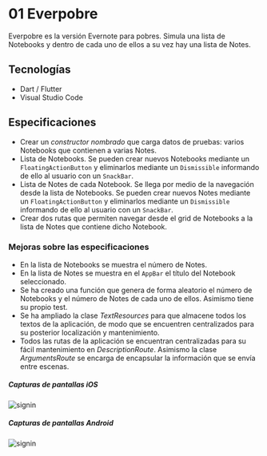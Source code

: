 # 01 Everpobre

Everpobre es la versión Evernote para pobres. Simula una lista de Notebooks y dentro de cada uno de ellos a su vez hay una lista de Notes.

## Tecnologías

- Dart / Flutter
- Visual Studio Code

## Especificaciones

- Crear un _constructor nombrado_ que carga datos de pruebas: varios Notebooks que contienen a varias Notes.
- Lista de Notebooks. Se pueden crear nuevos Notebooks mediante un `FloatingActionButton` y eliminarlos mediante un `Dismissible` informando de ello al usuario con un `SnackBar`.
- Lista de Notes de cada Notebook. Se llega por medio de la navegación desde la lista de Notebooks. Se pueden crear nuevos Notes mediante un `FloatingActionButton` y eliminarlos mediante un `Dismissible` informando de ello al usuario con un `SnackBar`.
- Crear dos rutas que permiten navegar desde el grid de Notebooks a la lista de Notes que contiene dicho Notebook.

### Mejoras sobre las especificaciones

- En la lista de Notebooks se muestra el número de Notes.
- En la lista de Notes se muestra en el `AppBar` el título del Notebook seleccionado.
- Se ha creado una función que genera de forma aleatorio el número de Notebooks y el número de Notes de cada uno de ellos. Asimismo tiene su propio test.
- Se ha ampliado la clase _TextResources_ para que almacene todos los textos de la aplicación, de modo que se encuentren centralizados para su posterior localización y mantenimiento.
- Todos las rutas de la aplicación se encuentran centralizadas para su fácil mantenimiento en _DescriptionRoute_. Asimismo la clase _ArgumentsRoute_ se encarga de encapsular la información que se envía entre escenas.

##### Capturas de pantallas iOS

![signin](./episode.png "Episodes")

##### Capturas de pantallas Android

![signin](./episode.png "Episodes")
